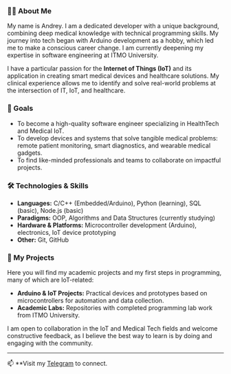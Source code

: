 ### 👨‍💻 About Me

My name is Andrey. I am a dedicated developer with a unique background, combining deep medical knowledge with technical programming skills. My journey into tech began with Arduino development as a hobby, which led me to make a conscious career change. I am currently deepening my expertise in software engineering at ITMO University.

I have a particular passion for the **Internet of Things (IoT)** and its application in creating smart medical devices and healthcare solutions. My clinical experience allows me to identify and solve real-world problems at the intersection of IT, IoT, and healthcare.

### 🎯 Goals

*   To become a high-quality software engineer specializing in HealthTech and Medical IoT.
*   To develop devices and systems that solve tangible medical problems: remote patient monitoring, smart diagnostics, and wearable medical gadgets.
*   To find like-minded professionals and teams to collaborate on impactful projects.

### 🛠️ Technologies & Skills

*   **Languages:** C/C++ (Embedded/Arduino), Python (learning), SQL (basic), Node.js (basic)
*   **Paradigms:** OOP, Algorithms and Data Structures (currently studying)
*   **Hardware & Platforms:** Microcontroller development (Arduino), electronics, IoT device prototyping
*   **Other:** Git, GitHub

### 📂 My Projects

Here you will find my academic projects and my first steps in programming, many of which are IoT-related:
*   **Arduino & IoT Projects:** Practical devices and prototypes based on microcontrollers for automation and data collection.
*   **Academic Labs:** Repositories with completed programming lab work from ITMO University.

I am open to collaboration in the IoT and Medical Tech fields and welcome constructive feedback, as I believe the best way to learn is by doing and engaging with the community.

---
📫 **Visit my [Telegram](https://t.me/AndyBykov) to connect.
